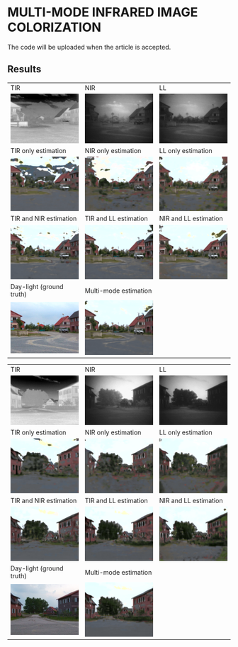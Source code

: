 # MULTI-MODE INFRARED IMAGE COLORIZATION
The code will be uploaded when the article is accepted.

## Results
| | | |
|---|---|---|
| TIR | NIR | LL |
| ![Image 1](Images/Marne_11/Marne_11_IR.bmp) | ![Image 2](Images/Marne_11/Marne_11_II.bmp) | ![Image 3](Images/Marne_11/Marne_11_Vis.bmp) |
| TIR only estimation | NIR only estimation | LL only estimation | 
| ![Image 5](Images/Marne_11/Marne_11_Thermal_IR.bmp) | ![Image 6](Images/Marne_11/Marne_11_NIR.bmp) | ![Image 7](Images/Marne_11/Marne_11_LL.bmp) |
| TIR and NIR estimation | TIR and LL estimation | NIR and LL estimation |
| ![Image 7](Images/Marne_11/Marne_11_Thermal_IR_NIR.bmp) | ![Image 8](Images/Marne_11/Marne_11_Thermal_IR_LL.bmp) | ![Image 9](Images/Marne_11/Marne_11_NIR_LL.bmp) |
| Day-light (ground truth)  | Multi-mode estimation | |
| ![Image 10](Images/Marne_11/Marne_11_REF.bmp) | ![Image 11](Images/Marne_11/Marne_11_Multi_Mode.bmp) | |

| | | |
|---|---|---|
| TIR | NIR | LL |
| ![Image 1](Images/Marne_09/Marne_09_IR.bmp) | ![Image 2](Images/Marne_09/Marne_09_II.bmp) | ![Image 3](Images/Marne_09/Marne_09_Vis.bmp) |
| TIR only estimation | NIR only estimation | LL only estimation | 
| ![Image 5](Images/Marne_09/Marne_09_Thermal_IR.bmp) | ![Image 6](Images/Marne_09/Marne_09_NIR.bmp) | ![Image 7](Images/Marne_09/Marne_09_LL.bmp) |
| TIR and NIR estimation | TIR and LL estimation | NIR and LL estimation|
| ![Image 7](Images/Marne_09/Marne_09_Thermal_IR_NIR.bmp) | ![Image 8](Images/Marne_09/Marne_09_Thermal_IR_LL.bmp) | ![Image 9](Images/Marne_09/Marne_09_NIR_LL.bmp) |
| Day-light (ground truth)  | Multi-mode estimation | |
| ![Image 10](Images/Marne_09/Marne_09_REF.bmp) | ![Image 11](Images/Marne_09/Marne_09_Multi_Mode.bmp) | |